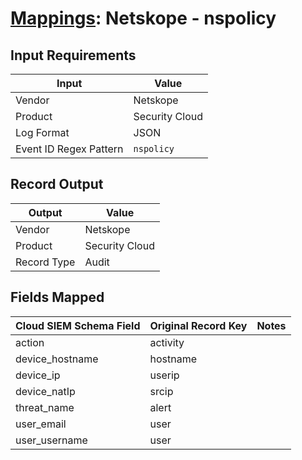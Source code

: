 # [Mappings](README.md): Netskope - nspolicy

## Input Requirements

|Input|Value|
|-----|-----|
|Vendor|Netskope|
|Product|Security Cloud|
|Log Format|JSON|
|Event ID Regex Pattern|`nspolicy`|

## Record Output

|Output|Value|
|------|-----|
|Vendor|Netskope|
|Product|Security Cloud|
|Record Type|Audit|

## Fields Mapped

|Cloud SIEM Schema Field|Original Record Key|Notes|
|-----------------------|-------------------|-----|
|action|activity||
|device_hostname|hostname||
|device_ip|userip||
|device_natIp|srcip||
|threat_name|alert||
|user_email|user||
|user_username|user||

